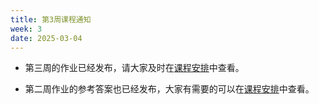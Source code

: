 ```yaml
---
title: 第3周课程通知
week: 3
date: 2025-03-04
---
```


- 第三周的作业已经发布，请大家及时在[课程安排](../schedule)中查看。

- 第二周作业的参考答案也已经发布，大家有需要的可以在[课程安排](../schedule)中查看。
